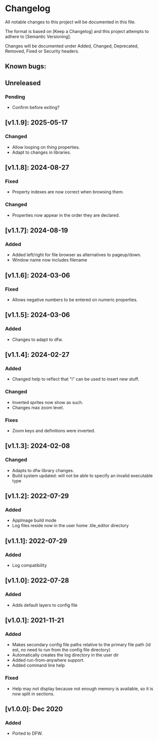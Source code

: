 # Changelog

All notable changes to this project will be documented in this file.

The format is based on [Keep a Changelog] and this project attempts to adhere to [Semantic Versioning].

Changes will be documented under Added, Changed, Deprecated, Removed, Fixed or Security headers.

## Known bugs:

## Unreleased
### Pending
- Confirm before exiting?

## [v1.1.9]: 2025-05-17
### Changed
- Allow looping on thing properties.
- Adapt to changes in libraries.

## [v1.1.8]: 2024-08-27
### Fixed
- Property indexes are now correct when browsing them.
### Changed
- Properties now appear in the order they are declared.

## [v1.1.7]: 2024-08-19
### Added
- Added left/right for file browser as alternatives to pageup/down.
- Window name now includes filename

## [v1.1.6]: 2024-03-06
### Fixed
- Allows negative numbers to be entered on numeric properties.

## [v1.1.5]: 2024-03-06
### Added
- Changes to adapt to dfw.

## [v1.1.4]: 2024-02-27
### Added
- Changed help to reflect that "i" can be used to insert new stuff.
### Changed
- Inverted sprites now show as such.
- Changes max zoom level.
### Fixes
- Zoom keys and definitions were inverted.

## [v1.1.3]: 2024-02-08
### Changed
- Adapts to dfw library changes.
- Build system updated: will not be able to specify an invalid executable type

## [v1.1.2]: 2022-07-29
### Added
- AppImage build mode
- Log files reside now in the user home .tile_editor directory

## [v1.1.1]: 2022-07-29
### Added
- Log compatibility

## [v1.1.0]: 2022-07-28
### Added
- Adds default layers to config file

## [v1.0.1]: 2021-11-21
### Added
- Makes secondary config file paths relative to the primary file path (id est, no need to run from the config file directory)
- Automatically creates the log directory in the user dir
- Added run-from-anywhere support.
- Added command line help

### Fixed
- Help may not display because not enough memory is available, so it is now split in sections.

## [v1.0.0]: Dec 2020
### Added
- Ported to DFW.

